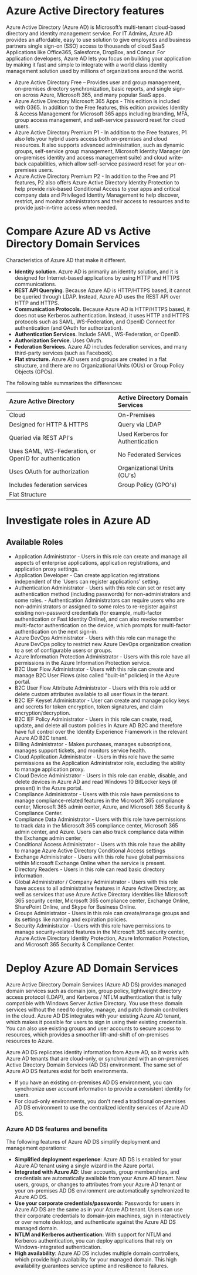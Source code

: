 # Azure Active Directory features
Azure Active Directory (Azure AD) is Microsoft’s multi-tenant cloud-based directory and identity management service. For IT Admins, Azure AD provides an affordable, easy to use solution to give employees and business partners single sign-on (SSO) access to thousands of cloud SaaS Applications like Office365, Salesforce, DropBox, and Concur.
For application developers, Azure AD lets you focus on building your application by making it fast and simple to integrate with a world class identity management solution used by millions of organizations around the world.
- Azure Active Directory Free – Provides user and group management, on-premises directory synchronization, basic reports, and single sign-on across Azure, Microsoft 365, and many popular SaaS apps.
- Azure Active Directory Microsoft 365 Apps - This edition is included with O365. In addition to the Free features, this edition provides Identity & Access Management for Microsoft 365 apps including branding, MFA, group access management, and self-service password reset for cloud users.
- Azure Active Directory Premium P1 - In addition to the Free features, P1 also lets your hybrid users access both on-premises and cloud resources. It also supports advanced administration, such as dynamic groups, self-service group management, Microsoft Identity Manager (an on-premises identity and access management suite) and cloud write-back capabilities, which allow self-service password reset for your on-premises users.
- Azure Active Directory Premium P2 - In addition to the Free and P1 features, P2 also offers Azure Active Directory Identity Protection to help provide risk-based Conditional Access to your apps and critical company data and Privileged Identity Management to help discover, restrict, and monitor administrators and their access to resources and to provide just-in-time access when needed.

# Compare Azure AD vs Active Directory Domain Services
Characteristics of Azure AD that make it different.
- **Identity solution**. Azure AD is primarily an identity solution, and it is designed for Internet-based applications by using HTTP and HTTPS communications.
- **REST API Querying**. Because Azure AD is HTTP/HTTPS based, it cannot be queried through LDAP. Instead, Azure AD uses the REST API over HTTP and HTTPS.
- **Communication Protocols.** Because Azure AD is HTTP/HTTPS based, it does not use Kerberos authentication. Instead, it uses HTTP and HTTPS protocols such as SAML, WS-Federation, and OpenID Connect for authentication (and OAuth for authorization).
- **Authentication Services**. Include SAML, WS-Federation, or OpenID.
- **Authorization Service**. Uses OAuth.
- **Federation Services**. Azure AD includes federation services, and many third-party services (such as Facebook).
- **Flat structure.** Azure AD users and groups are created in a flat structure, and there are no Organizational Units (OUs) or Group Policy Objects (GPOs).

The following table summarizes the differences:

|Azure Active Directory| Active Directory Domain Services|
|:---|:---|
|Cloud|On-Premises|
|Designed for HTTP & HTTPS|Query via LDAP|
|Queried via REST API's|Used Kerberos for Authentication|
|Uses SAML, WS-Federation, or OpenID for authentication|No Federated Services|
|Uses OAuth for authorization|Organizational Units (OU's)|
|Includes federation services|Group Policy (GPO's)|
|Flat Structure||

# Investigate roles in Azure AD
## Available Roles
- Application Administrator - Users in this role can create and manage all aspects of enterprise applications, application registrations, and application proxy settings.
- Application Developer - Can create application registrations independent of the 'Users can register applications' setting.
- Authentication Administrator - Users with this role can set or reset any authentication method (including passwords) for non-administrators and some roles. - Authentication Administrators can require users who are non-administrators or assigned to some roles to re-register against existing non-password credentials (for example, multi-factor authentication or Fast Identity Online), and can also revoke remember multi-factor authentication on the device, which prompts for multi-factor authentication on the next sign-in.
- Azure DevOps Administrator - Users with this role can manage the Azure DevOps policy to restrict new Azure DevOps organization creation to a set of configurable users or groups.
- Azure Information Protection Administrator - Users with this role have all permissions in the Azure Information Protection service.
- B2C User Flow Administrator - Users with this role can create and manage B2C User Flows (also called "built-in" policies) in the Azure portal.
- B2C User Flow Attribute Administrator - Users with this role add or delete custom attributes available to all user flows in the tenant.
- B2C IEF Keyset Administrator - User can create and manage policy keys and secrets for token encryption, token signatures, and claim encryption/decryption.
- B2C IEF Policy Administrator - Users in this role can create, read, update, and delete all custom policies in Azure AD B2C and therefore have full control over the Identity Experience Framework in the relevant Azure AD B2C tenant.
- Billing Administrator - Makes purchases, manages subscriptions, manages support tickets, and monitors service health.
- Cloud Application Administrator - Users in this role have the same permissions as the Application Administrator role, excluding the ability to manage application proxy.
- Cloud Device Administrator - Users in this role can enable, disable, and delete devices in Azure AD and read Windows 10 BitLocker keys (if present) in the Azure portal.
- Compliance Administrator - Users with this role have permissions to manage compliance-related features in the Microsoft 365 compliance center, Microsoft 365 admin center, Azure, and Microsoft 365 Security & Compliance Center.
- Compliance Data Administrator - Users with this role have permissions to track data in the Microsoft 365 compliance center, Microsoft 365 admin center, and Azure. Users can also track compliance data within the Exchange admin center,
- Conditional Access Administrator - Users with this role have the ability to manage Azure Active Directory Conditional Access settings
- Exchange Administrator - Users with this role have global permissions within Microsoft Exchange Online when the service is present.
- Directory Readers - Users in this role can read basic directory information.
- Global Administrator / Company Administrator - Users with this role have access to all administrative features in Azure Active Directory, as well as services that use Azure Active Directory identities like Microsoft 365 security center, Microsoft 365 compliance center, Exchange Online, SharePoint Online, and Skype for Business Online.
- Groups Administrator - Users in this role can create/manage groups and its settings like naming and expiration policies.
- Security Administrator - Users with this role have permissions to manage security-related features in the Microsoft 365 security center, Azure Active Directory Identity Protection, Azure Information Protection, and Microsoft 365 Security & Compliance Center.

# Deploy Azure AD Domain Services
Azure Active Directory Domain Services (Azure AD DS) provides managed domain services such as domain join, group policy, lightweight directory access protocol (LDAP), and Kerberos / NTLM authentication that is fully compatible with Windows Server Active Directory. You use these domain services without the need to deploy, manage, and patch domain controllers in the cloud. Azure AD DS integrates with your existing Azure AD tenant, which makes it possible for users to sign in using their existing credentials. You can also use existing groups and user accounts to secure access to resources, which provides a smoother lift-and-shift of on-premises resources to Azure.

Azure AD DS replicates identity information from Azure AD, so it works with Azure AD tenants that are cloud-only, or synchronized with an on-premises Active Directory Domain Services (AD DS) environment. The same set of Azure AD DS features exist for both environments.
- If you have an existing on-premises AD DS environment, you can synchronize user account information to provide a consistent identity for users.
- For cloud-only environments, you don't need a traditional on-premises AD DS environment to use the centralized identity services of Azure AD DS.

### Azure AD DS features and benefits
The following features of Azure AD DS simplify deployment and management operations:
- **Simplified deployment experience**: Azure AD DS is enabled for your Azure AD tenant using a single wizard in the Azure portal.
- **Integrated with Azure AD**: User accounts, group memberships, and credentials are automatically available from your Azure AD tenant. New users, groups, or changes to attributes from your Azure AD tenant or your on-premises AD DS environment are automatically synchronized to Azure AD DS.
- **Use your corporate credentials/passwords**: Passwords for users in Azure AD DS are the same as in your Azure AD tenant. Users can use their corporate credentials to domain-join machines, sign in interactively or over remote desktop, and authenticate against the Azure AD DS managed domain.
- **NTLM and Kerberos authentication**: With support for NTLM and Kerberos authentication, you can deploy applications that rely on Windows-integrated authentication.
- **High availability**: Azure AD DS includes multiple domain controllers, which provide high availability for your managed domain. This high availability guarantees service uptime and resilience to failures.
